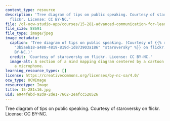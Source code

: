```yaml
---
content_type: resource
description: 'Tree diagram of tips on public speaking. Courtesy of staroversky on
  flickr. License: CC BY-NC.'
file: /ol-ocw-studio-app/courses/15-281-advanced-communication-for-leaders-spring-2016/e944febd92d92de176622eafcc520526_15-281s16.jpg
file_size: 88691
file_type: image/jpeg
image_metadata:
  caption: 'Tree diagram of tips on public speaking. (Courtesy of {{% resource_link
    "3b5aeb18-a488-4819-819d-1d873903a186" "staroversky" %}} on flickr. License: CC
    BY-NC.)'
  credit: 'Courtesy of staroversky on flickr. License: CC BY-NC.'
  image-alt: A section of a mind mapping diagram centered by a cartoon guy holding
    a microphone.
learning_resource_types: []
license: https://creativecommons.org/licenses/by-nc-sa/4.0/
ocw_type: OCWImage
resourcetype: Image
title: 15-281s16.jpg
uid: e944febd-92d9-2de1-7662-2eafcc520526
---
```

Tree diagram of tips on public speaking. Courtesy of staroversky on flickr. License: CC BY-NC.